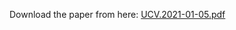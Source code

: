 Download the paper from here: [UCV.2021-01-05.pdf](https://drive.google.com/file/d/1pCl4y33VZuhfXuEc1bCVE9lKFa6weNE8/view?usp=sharing)


